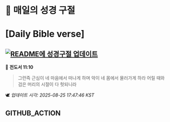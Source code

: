 # 🙏 매일의 성경 구절
# [Daily Bible verse]
## [![README에 성경구절 업데이트](https://github.com/DONGSUKA/first_test/actions/workflows/update-readme-bible.yml/badge.svg)](https://github.com/DONGSUKA/first_test/actions/workflows/update-readme-bible.yml)
<!-- START_BIBLE_VERSE -->
📖 **전도서 11:10**
> 그런즉 근심이 네 마음에서 떠나게 하며 악이 네 몸에서 물러가게 하라 어릴 때와 검은 머리의 시절이 다 헛되니라

🕊️ _업데이트 시각: 2025-08-25 17:47:46 KST_
  <!-- END_BIBLE_VERSE -->
## GITHUB_ACTION
